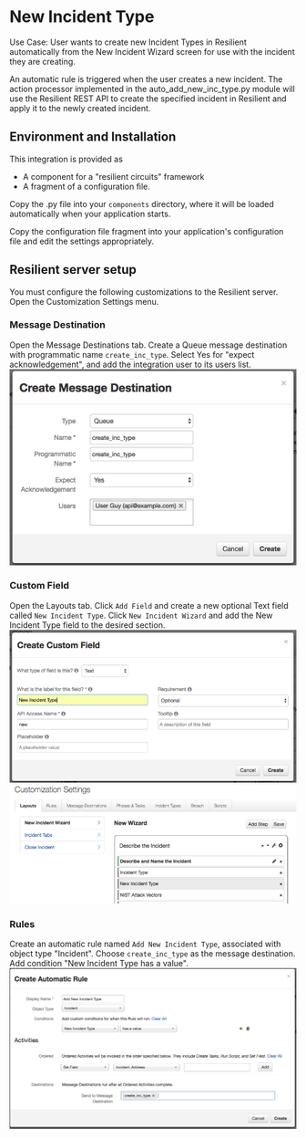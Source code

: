 New Incident Type
=================

Use Case:  User wants to create new Incident Types in Resilient automatically from
the New Incident Wizard screen for use with the incident they are creating. 

An automatic rule is triggered when the user creates a new incident.  The action
processor implemented in the auto_add_new_inc_type.py module will use the
Resilient REST API to create the specified incident in Resilient and apply it 
to the newly created incident.

## Environment and Installation

This integration is provided as
* A component for a "resilient circuits" framework
* A fragment of a configuration file.

Copy the .py file into your `components` directory, where it will be
loaded automatically when your application starts.

Copy the configuration file fragment into your application's configuration
file and edit the settings appropriately.


## Resilient server setup

You must configure the following customizations to the Resilient server.
Open the Customization Settings menu.

### Message Destination
Open the Message Destinations tab.
Create a Queue message destination with programmatic name `create_inc_type`.
Select Yes for "expect acknowledgement", and add the integration user
to its users list.
![Message Destination](documents/destination.png)


### Custom Field
Open the Layouts tab.
Click `Add Field` and create a new optional Text field called `New Incident Type`.
Click `New Incident Wizard` and add the New Incident Type field to the
desired section.
![Custom Field](documents/custom_field.png)
![New Incident Wizard](documents/wizard.png)


### Rules

Create an automatic rule named `Add New Incident Type`, associated with object type
"Incident".  Choose `create_inc_type` as the message destination. Add condition
"New Incident Type has a value".
![Automatic Rule](documents/rule.png)

